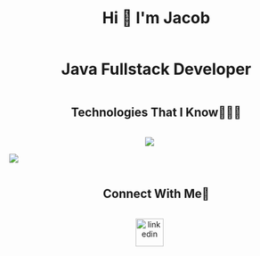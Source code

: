 

<!--h1 without bottom border-->
<div id="user-content-toc">
  <ul align="center">
    <summary>
     <h1 style="display: inline-block">Hi 👋 I'm Jacob</h1>
    </br>
     <h1>Java Fullstack Developer</h1>
    </summary>
  </ul>
</div>





<!--h1 without bottom border-->
<div id="user-content-toc">
  <ul align="center">
    <summary><h2 style="display: inline-block">Technologies That I Know👨🏻‍💻</h2></summary>
  </ul>
</div>
<!--tech stack icons-->
<p align="center">
  <a href="https://skillicons.dev">
    <img src="https://skillicons.dev/icons?i=java,spring,maven,idea,html,css,js,ts,react,jest,vscode,postgresql,mysql,docker,azure,git&perline=8" />
  </a>
</p>

<img src="https://www.codewars.com/users/LarsMustasch/badges/large"/>

<!-- Connect with me -->
<!--h2 without bottom border-->
<div id="user-content-toc">
  <ul align="center">
    <summary><h2 style="display: inline-block">Connect With Me🤝</h2></summary>
  </ul>
</div>

<!--icons and links-->
<p align="center">
<a href="https://www.linkedin.com/in/jacob-larsson-0a7a69262/" target="blank"><img align="center" src="https://user-images.githubusercontent.com/88904952/234979284-68c11d7f-1acc-4f0c-ac78-044e1037d7b0.png" alt="linkedin" height="50" width="50" /></a>

</p>
